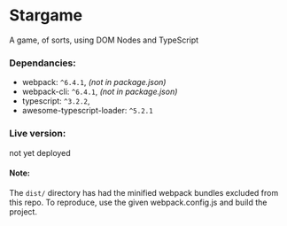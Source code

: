 # Stargame
A game, of sorts, using DOM Nodes and TypeScript

### Dependancies:
- webpack:      `^6.4.1`, *(not in package.json)*
- webpack-cli:  `^6.4.1`, *(not in package.json)*
- typescript: `^3.2.2`,
- awesome-typescript-loader: `^5.2.1`

### Live version: 
not yet deployed

#### Note:
The `dist/` directory has had the minified webpack bundles excluded from this repo. To reproduce, use the given webpack.config.js and build the project.
